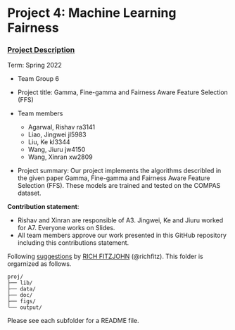 # Project 4: Machine Learning Fairness

### [Project Description](doc/project4_desc.md)

Term: Spring 2022

+ Team Group 6
+ Project title: Gamma, Fine-gamma and Fairness Aware Feature Selection (FFS)
+ Team members
	+ Agarwal, Rishav ra3141
	+ Liao, Jingwei jl5983
	+ Liu, Ke kl3344
	+ Wang, Jiuru jw4150
	+ Wang, Xinran xw2809

+ Project summary: Our project implements the algorithms describled in the given paper Gamma, Fine-gamma and Fairness Aware Feature Selection (FFS). These models are trained and tested on the COMPAS dataset.
	
**Contribution statement**: 
+ Rishav and Xinran are responsible of A3. Jingwei, Ke and Jiuru worked for A7. Everyone works on Slides.
+ All team members approve our work presented in this GitHub repository including this contributions statement. 

Following [suggestions](http://nicercode.github.io/blog/2013-04-05-projects/) by [RICH FITZJOHN](http://nicercode.github.io/about/#Team) (@richfitz). This folder is orgarnized as follows.

```
proj/
├── lib/
├── data/
├── doc/
├── figs/
└── output/
```

Please see each subfolder for a README file.

